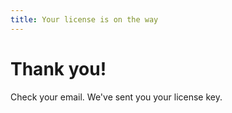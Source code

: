 ```yaml
---
title: Your license is on the way
---
```


<head>
    <meta name="robots" content="noindex"/>
</head>

# Thank you!

Check your email. We've sent you your license key.
